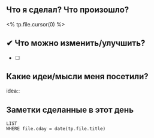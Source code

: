
## Что я сделал? Что произошло?
<% tp.file.cursor(0) %>
## ✔ Что можно изменить/улучшить?
- [ ]
## Какие идеи/мысли меня посетили?
idea::
## Заметки сделанные в этот день
```dataview
LIST
WHERE file.cday = date(tp.file.title)
```
